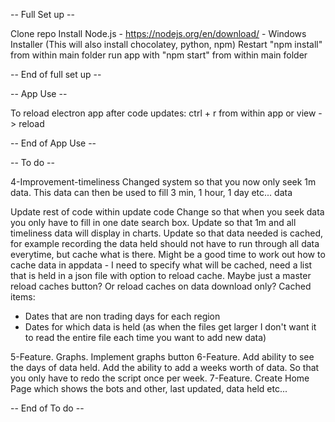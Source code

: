 -- Full Set up -- 

Clone repo
Install Node.js - https://nodejs.org/en/download/ - Windows Installer (This will also install chocolatey, python, npm)
Restart
"npm install" from within main folder
run app with "npm start" from within main folder

-- End of full set up --


-- App Use --

To reload electron app after code updates:
ctrl + r from within app or view -> reload

-- End of App Use --


-- To do --

4-Improvement-timeliness
Changed system so that you now only seek 1m data. This data can then be used to fill 3 min, 1 hour, 1 day etc... data

Update rest of code within update code
Change so that when you seek data you only have to fill in one date search box. 
Update so that 1m and all timeliness data will display in charts. 
Update so that data needed is cached, for example recording the data held should not have to run through all data everytime, but cache what is there.
Might be a good time to work out how to cache data in appdata - I need to specify what will be cached, need a list that is held in a json file with option
to reload cache. Maybe just a master reload caches button? Or reload caches on data download only?
Cached items:
- Dates that are non trading days for each region
- Dates for which data is held (as when the files get larger I don't want it to read the entire file each time you want to add new data)

5-Feature. Graphs. Implement graphs button
6-Feature. Add ability to see the days of data held. Add the ability to add a weeks worth of data. So that you only have to redo the script once per week.
7-Feature. Create Home Page which shows the bots and other, last updated, data held etc...

-- End of To do --

